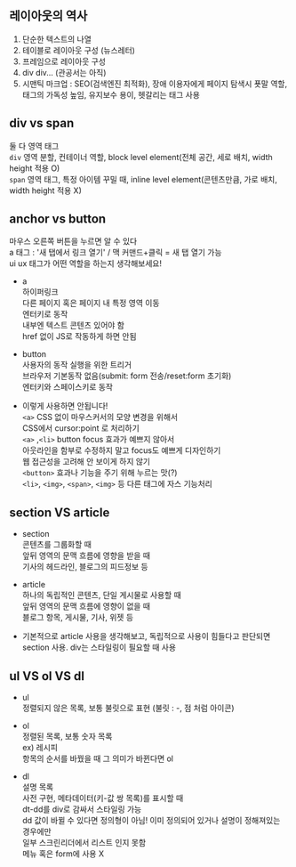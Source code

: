 ## 레이아웃의 역사
1. 단순한 텍스트의 나열
2. 테이블로 레이아웃 구성 (뉴스레터)
3. 프레임으로 레이아웃 구성
4. div div... (관공서는 아직)
5. 시맨틱 마크업 : SEO(검색엔진 최적화), 장애 이용자에게 페이지 탐색시 푯말 역할, 태그의 가독성 높임, 유지보수 용이, 헷갈리는 태그 사용

## div vs span
둘 다 영역 태그<br>
`div` 영역 분할, 컨테이너 역할, block level element(전체 공간, 세로 배치, width height 적용 O)<br>
`span` 영역 태그, 특정 아이템 꾸밀 때, inline level element(콘텐츠만큼, 가로 배치, width height 적용 X)<br>

## anchor vs button
마우스 오른쪽 버튼을 누르면 알 수 있다<br>
a 태그 : '새 탭에서 링크 열기' / 맥 커맨드+클릭 = 새 탭 열기 가능<br>
ui ux 태그가 어떤 역할을 하는지 생각해보세요!

* a<br>
하이퍼링크<br>
다른 페이지 혹은 페이지 내 특정 영역 이동<br>
엔터키로 동작<br>
내부엔 텍스트 콘텐츠 있어야 함<br>
href 없이 JS로 작동하게 하면 안됨

* button<br>
사용자의 동작 실행을 위한 트리거<br>
브라우저 기본동작 없음(submit: form 전송/reset:form 초기화)<br>
엔터키와 스페이스키로 동작

* 이렇게 사용하면 안됩니다!<br>
`<a>` CSS 없이 마우스커서의 모양 변경을 위해서<br>
CSS에서 cursor:point 로 처리하기<br>
`<a>` ,`<li>` button focus 효과가 예쁘지 않아서<br>
아웃라인을 함부로 수정하지 말고 focus도 예쁘게 디자인하기<br>
웹 접근성을 고려해 안 보이게 하지 않기<br>
`<button>` 효과나 기능을 주기 위해 누르는 맛(?)<br>
`<li>`, `<img>`, `<span>`, `<img>` 등 다른 태그에 자스 기능처리<br>

## section VS article
* section<br>
콘텐츠를 그룹화할 때<br>
앞뒤 영역의 문맥 흐름에 영향을 받을 때<br>
기사의 헤드라인, 블로그의 피드정보 등<br>

* article<br>
하나의 독립적인 콘텐츠, 단일 게시물로 사용할 때<br>
앞뒤 영역의 문맥 흐름에 영향이 없을 때<br>
블로그 항목, 게시물, 기사, 위젯 등<br>

* 기본적으로 article 사용을 생각해보고, 독립적으로 사용이 힘들다고 판단되면 section 사용. div는 스타일링이 필요할 때 사용

## ul VS ol VS dl
* ul<br>
정렬되지 않은 목록, 보통 불릿으로 표현 (불릿 : -, 점 처럼 아이콘)

* ol<br>
정렬된 목록, 보통 숫자 목록<br>
ex) 레시피<br>
항목의 순서를 바꿨을 때 그 의미가 바뀐다면 ol

* dl<br>
설명 목록<br>
사전 구현, 메타데이터(키-값 쌍 목록)를 표시할 때<br>
dt-dd를 div로 감싸서 스타일링 가능<br>
dd 값이 바뀔 수 있다면 정의형이 아님! 이미 정의되어 있거나 설명이 정해져있는 경우에만<br>
일부 스크린리더에서 리스트 인지 못함<br>
메뉴 혹은 form에 사용 X

